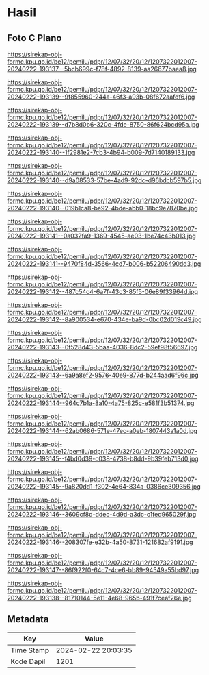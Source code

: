 # Hasil

## Foto C Plano

https://sirekap-obj-formc.kpu.go.id/be12/pemilu/pdpr/12/07/32/20/12/1207322012007-20240222-193137--5bcb699c-f78f-4892-8139-aa26677baea8.jpg

https://sirekap-obj-formc.kpu.go.id/be12/pemilu/pdpr/12/07/32/20/12/1207322012007-20240222-193139--9f855960-244a-46f3-a93b-08f672aafdf6.jpg

https://sirekap-obj-formc.kpu.go.id/be12/pemilu/pdpr/12/07/32/20/12/1207322012007-20240222-193139--d7b8d0b6-320c-4fde-8750-86f624bcd95a.jpg

https://sirekap-obj-formc.kpu.go.id/be12/pemilu/pdpr/12/07/32/20/12/1207322012007-20240222-193140--1f2981e2-7cb3-4b94-b009-7d7140189133.jpg

https://sirekap-obj-formc.kpu.go.id/be12/pemilu/pdpr/12/07/32/20/12/1207322012007-20240222-193140--d9a08533-57be-4ad9-92dc-d96bdcb597b5.jpg

https://sirekap-obj-formc.kpu.go.id/be12/pemilu/pdpr/12/07/32/20/12/1207322012007-20240222-193140--019b1ca8-be92-4bde-abb0-18bc9e7870be.jpg

https://sirekap-obj-formc.kpu.go.id/be12/pemilu/pdpr/12/07/32/20/12/1207322012007-20240222-193141--0a032fa9-1369-4545-ae03-1be74c43b013.jpg

https://sirekap-obj-formc.kpu.go.id/be12/pemilu/pdpr/12/07/32/20/12/1207322012007-20240222-193141--9470f84d-3566-4cd7-b006-b52206490dd3.jpg

https://sirekap-obj-formc.kpu.go.id/be12/pemilu/pdpr/12/07/32/20/12/1207322012007-20240222-193142--487c54c4-6a7f-43c3-85f5-06e89f33964d.jpg

https://sirekap-obj-formc.kpu.go.id/be12/pemilu/pdpr/12/07/32/20/12/1207322012007-20240222-193142--8a900534-e670-434e-ba9d-0bc02d019c49.jpg

https://sirekap-obj-formc.kpu.go.id/be12/pemilu/pdpr/12/07/32/20/12/1207322012007-20240222-193143--0f528d43-5baa-4036-8dc2-59ef98f56697.jpg

https://sirekap-obj-formc.kpu.go.id/be12/pemilu/pdpr/12/07/32/20/12/1207322012007-20240222-193143--6a9a8ef2-9576-40e9-877d-b244aad6f96c.jpg

https://sirekap-obj-formc.kpu.go.id/be12/pemilu/pdpr/12/07/32/20/12/1207322012007-20240222-193144--964c7b1a-8a10-4a75-825c-e581f3b51374.jpg

https://sirekap-obj-formc.kpu.go.id/be12/pemilu/pdpr/12/07/32/20/12/1207322012007-20240222-193144--62ab0686-571e-47ec-a0eb-1807443a1a0d.jpg

https://sirekap-obj-formc.kpu.go.id/be12/pemilu/pdpr/12/07/32/20/12/1207322012007-20240222-193145--f4bd0d39-c038-4738-b8dd-9b39feb713d0.jpg

https://sirekap-obj-formc.kpu.go.id/be12/pemilu/pdpr/12/07/32/20/12/1207322012007-20240222-193145--9a820dd1-f302-4e64-834a-0386ce309356.jpg

https://sirekap-obj-formc.kpu.go.id/be12/pemilu/pdpr/12/07/32/20/12/1207322012007-20240222-193146--3609cf8d-ddec-4d9d-a3dc-c1fed965029f.jpg

https://sirekap-obj-formc.kpu.go.id/be12/pemilu/pdpr/12/07/32/20/12/1207322012007-20240222-193146--208307fe-e32b-4a50-8731-121682af9191.jpg

https://sirekap-obj-formc.kpu.go.id/be12/pemilu/pdpr/12/07/32/20/12/1207322012007-20240222-193147--86f922f0-64c7-4ce6-bb89-94549a55bd97.jpg

https://sirekap-obj-formc.kpu.go.id/be12/pemilu/pdpr/12/07/32/20/12/1207322012007-20240222-193138--81710144-5e11-4e68-965b-491f7ceaf26e.jpg


## Metadata

| Key        | Value               |
| ---------- | ------------------- |
| Time Stamp | 2024-02-22 20:03:35 |
| Kode Dapil | 1201                |



